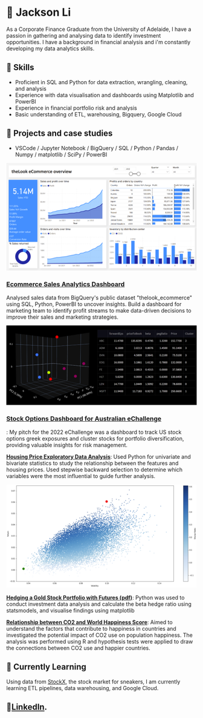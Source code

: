 # 👋 Jackson Li
 As a Corporate Finance Graduate from the University of Adelaide, I have a passion in gathering and analysing data to identify investment opportunities. I have a background in financial analysis and i'm constantly developing my data analytics skills.

## 🤹 Skills
* Proficient in SQL and Python for data extraction, wrangling, cleaning, and analysis
* Experience with data visualisation and dashboards using Matplotlib and PowerBI
* Experience in financial portfolio risk and analysis
* Basic understanding of ETL, warehousing, Bigquery, Google Cloud



## 📖 Projects and case studies
* VSCode / Jupyter Notebook / BigQuery / SQL / Python / Pandas / Numpy / matplotlib / SciPy / PowerBI

<img src="https://github.com/buttersaltpepper/Data-Analysis/blob/main/thelook_ecommerce_dashboard/images/dashboard1.png" width ='600'>


### **[Ecommerce Sales Analytics Dashboard](thelook_ecommerce_dashboard/project1.ipynb)**
Analysed sales data from BigQuery's public dataset "thelook_ecommerce" using SQL, Python, PowerBI to uncover insights. Build a dashboard for marketing team to identify profit streams to make data-driven decisions to improve their sales and marketing strategies.




<img src="Python_Finance/images/leekinga.png" alt="description of image" width="600"/>

### **[Stock Options Dashboard for Australian eChallenge](https://buttersaltpepper-finapp-app-cfhlmv.streamlit.app/)**

: My pitch for the 2022 eChallenge was a dashboard to track US stock options greek exposures and cluster stocks for portfolio diversification, providing valuable insights for risk management.

**[Housing Price Exploratory Data Analysis](Python_HousingPriceEDA/EDA_Housing_Price.ipynb)**: Used Python for univariate and bivariate statistics to study the relationship between the features and housing prices. Used stepwise backward selection to determine which variables were the most influential to guide further analysis.

<img src=Python_Finance\images\efficient_frontier.png alt="description of image" width="600"/>

**[Hedging a Gold Stock Portfolio with Futures (pdf)](Python_Finance/HedgingMarketRisk.pdf)**: Python was used to conduct investment data analysis and calculate the beta hedge ratio using statsmodels, and visualise findings using matplotlib

**[Relationship between CO2 and World Happiness Score](R_co2_vs_happiness/happiness_vs_co2.md)**: Aimed to understand the factors that contribute to happiness in countries and investigated the potential impact of CO2 use on population happiness. The analysis was performed using R and hypothesis tests were applied to draw the connections between CO2 use and happier countries. 


## 📖 Currently Learning
Using data from [StockX](https://stockx.com/), the stock market for sneakers,  I am currently learning ETL pipelines, data warehousing, and Google Cloud. 

## 🔗[LinkedIn](https://www.linkedin.com/in/jackson-li-/). 
